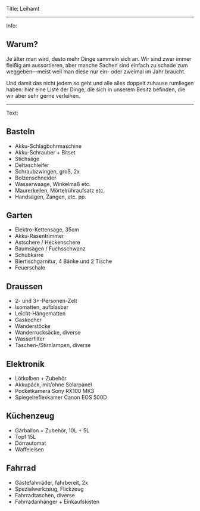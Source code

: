 Title: Leihamt

----

Info: 

## Warum?

Je älter man wird, desto mehr Dinge sammeln sich an. Wir sind zwar immer fleißig am aussortieren, aber manche Sachen sind einfach zu schade zum weggeben—meist weil man diese nur ein- oder zweimal im Jahr braucht. 

Und damit das nicht jedem so geht und alle alles doppelt zuhause rumliegen haben: hier eine Liste der Dinge, die sich in unserem Besitz befinden, die wir aber sehr gerne verleihen.

----

Text:

## Basteln

- Akku-Schlagbohrmaschine
- Akku-Schrauber + Bitset
- Stichsäge
- Deltaschleifer
- Schraubzwingen, groß, 2x
- Bolzenschneider
- Wasserwaage, Winkelmaß etc.
- Maurerkellen, Mörtelrühraufsatz etc.
- Handsägen, Zangen, etc. pp.

## Garten

- Elektro-Kettensäge, 35cm
- Akku-Rasentrimmer
- Astschere / Heckenschere
- Baumsägen / Fuchsschwanz
- Schubkarre
- Biertischgarnitur, 4 Bänke und 2 Tische
- Feuerschale

## Draussen

- 2- und 3+-Personen-Zelt
- Isomatten, aufblasbar
- Leicht-Hängematten
- Gaskocher
- Wanderstöcke
- Wanderrucksäcke, diverse
- Wasserfilter
- Taschen-/Stirnlampen, diverse

## Elektronik

- Lötkolben + Zubehör
- Akkupack, mit/ohne Solarpanel
- Pocketkamera Sony RX100 MK3
- Spiegelreflexkamer Canon EOS 500D

## Küchenzeug

- Gärballon + Zubehör, 10L + 5L
- Topf 15L
- Dörrautomat
- Waffeleisen

## Fahrrad

- Gästefahrräder, fahrbereit, 2x
- Spezialwerkzeug, Flickzeug
- Fahrradtaschen, diverse
- Fahrradanhänger + Einkaufskisten

